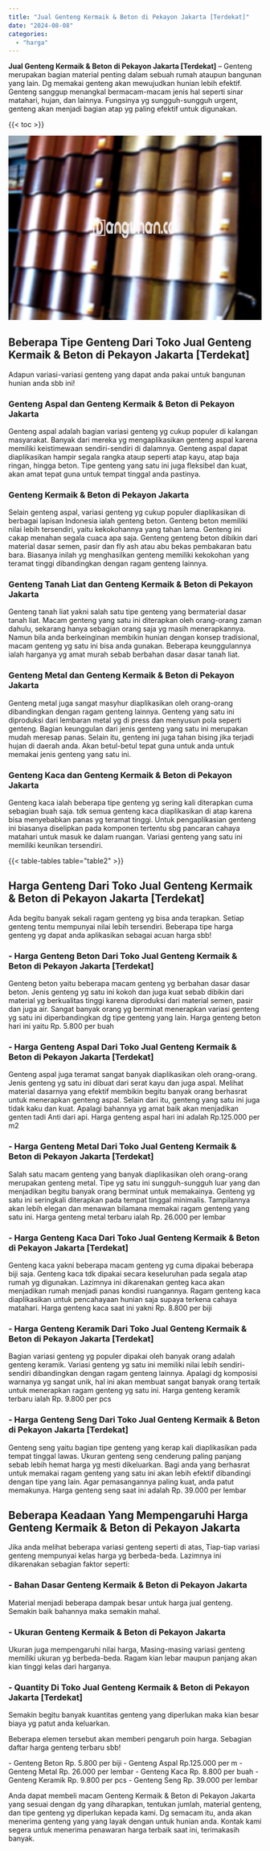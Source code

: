 ```yaml
---
title: "Jual Genteng Kermaik & Beton di Pekayon Jakarta [Terdekat]"
date: "2024-08-08"
categories: 
  - "harga"
---
```


**Jual Genteng Kermaik & Beton di Pekayon Jakarta \[Terdekat\]** – Genteng merupakan bagian material penting dalam sebuah rumah ataupun bangunan yang lain. Dg memakai genteng akan mewujudkan hunian lebih efektif. Genteng sanggup menangkal bermacam-macam jenis hal seperti sinar matahari, hujan, dan lainnya. Fungsinya yg sungguh-sungguh urgent, genteng akan menjadi bagian atap yg paling efektif untuk digunakan.

{{< toc >}}

![Jual Genteng Kermaik & Beton di Pekayon Jakarta [Terdekat]](/images/genteng-minimalis-murah14.png)

## Beberapa Tipe Genteng Dari Toko Jual Genteng Kermaik & Beton di Pekayon Jakarta \[Terdekat\]

Adapun variasi-variasi genteng yang dapat anda pakai untuk bangunan hunian anda sbb ini!

### Genteng Aspal dan Genteng Kermaik & Beton di Pekayon Jakarta

Genteng aspal adalah bagian variasi genteng yg cukup populer di kalangan masyarakat. Banyak dari mereka yg mengaplikasikan genteng aspal karena memiliki keistimewaan sendiri-sendiri di dalamnya. Genteng aspal dapat diaplikasikan hampir segala rangka ataup seperti atap kayu, atap baja ringan, hingga beton. Tipe genteng yang satu ini juga fleksibel dan kuat, akan amat tepat guna untuk tempat tinggal anda pastinya.

### Genteng Kermaik & Beton di Pekayon Jakarta

Selain genteng aspal, variasi genteng yg cukup populer diaplikasikan di berbagai lapisan Indonesia ialah genteng beton. Genteng beton memiliki nilai lebih tersendiri, yaitu kekokohannya yang tahan lama. Genteng ini cakap menahan segala cuaca apa saja. Genteng genteng beton dibikin dari material dasar semen, pasir dan fly ash atau abu bekas pembakaran batu bara. Biasanya inilah yg menghasilkan genteng memiliki kekokohan yang teramat tinggi dibandingkan dengan ragam genteng lainnya.

### Genteng Tanah Liat dan Genteng Kermaik & Beton di Pekayon Jakarta

Genteng tanah liat yakni salah satu tipe genteng yang bermaterial dasar tanah liat. Macam genteng yang satu ini diterapkan oleh orang-orang zaman dahulu, sekarang hanya sebagian orang saja yg masih menerapkannya. Namun bila anda berkeinginan membikin hunian dengan konsep tradisional, macam genteng yg satu ini bisa anda gunakan. Beberapa keunggulannya ialah harganya yg amat murah sebab berbahan dasar dasar tanah liat.

### Genteng Metal dan Genteng Kermaik & Beton di Pekayon Jakarta

Genteng metal juga sangat masyhur diaplikasikan oleh orang-orang dibandingkan dengan ragam genteng lainnya. Genteng yang satu ini diproduksi dari lembaran metal yg di press dan menyusun pola seperti genteng. Bagian keunggulan dari jenis genteng yang satu ini merupakan mudah meresap panas. Selain itu, genteng ini juga tahan bising jika terjadi hujan di daerah anda. Akan betul-betul tepat guna untuk anda untuk memakai jenis genteng yang satu ini.

### Genteng Kaca dan Genteng Kermaik & Beton di Pekayon Jakarta

Genteng kaca ialah beberapa tipe genteng yg sering kali diterapkan cuma sebagian buah saja. tdk semua genteng kaca diaplikasikan di atap karena bisa menyebabkan panas yg teramat tinggi. Untuk pengaplikasian genteng ini biasanya diselipkan pada komponen tertentu sbg pancaran cahaya matahari untuk masuk ke dalam ruangan. Variasi genteng yang satu ini memiliki keunikan tersendiri.

{{< table-tables table="table2" >}}

## Harga Genteng Dari Toko Jual Genteng Kermaik & Beton di Pekayon Jakarta \[Terdekat\]

Ada begitu banyak sekali ragam genteng yg bisa anda terapkan. Setiap genteng tentu mempunyai nilai lebih tersendiri. Beberapa tipe harga genteng yg dapat anda aplikasikan sebagai acuan harga sbb!

### \- Harga Genteng Beton Dari Toko Jual Genteng Kermaik & Beton di Pekayon Jakarta \[Terdekat\]

Genteng beton yaitu beberapa macam genteng yg berbahan dasar dasar beton. Jenis genteng yg satu ini kokoh dan juga kuat sebab dibikin dari material yg berkualitas tinggi karena diproduksi dari material semen, pasir dan juga air. Sangat banyak orang yg berminat menerapkan variasi genteng yg satu ini diperbandingkan dg tipe genteng yang lain. Harga genteng beton hari ini yaitu Rp. 5.800 per buah

### \- Harga Genteng Aspal Dari Toko Jual Genteng Kermaik & Beton di Pekayon Jakarta \[Terdekat\]

Genteng aspal juga teramat sangat banyak diaplikasikan oleh orang-orang. Jenis genteng yg satu ini dibuat dari serat kayu dan juga aspal. Melihat material dasarnya yang efektif membikin begitu banyak orang berhasrat untuk menerapkan genteng aspal. Selain dari itu, genteng yang satu ini juga tidak kaku dan kuat. Apalagi bahannya yg amat baik akan menjadikan genten tadi Anti dari api. Harga genteng aspal hari ini adalah Rp.125.000 per m2

### \- Harga Genteng Metal Dari Toko Jual Genteng Kermaik & Beton di Pekayon Jakarta \[Terdekat\]

Salah satu macam genteng yang banyak diaplikasikan oleh orang-orang merupakan genteng metal. Tipe yg satu ini sungguh-sungguh luar yang dan menjadikan begitu banyak orang berminat untuk memakainya. Genteng yg satu ini seringkali diterapkan pada tempat tinggal minimalis. Tampilannya akan lebih elegan dan menawan bilamana memakai ragam genteng yang satu ini. Harga genteng metal terbaru ialah Rp. 26.000 per lembar

### \- Harga Genteng Kaca Dari Toko Jual Genteng Kermaik & Beton di Pekayon Jakarta \[Terdekat\]

Genteng kaca yakni beberapa macam genteng yg cuma dipakai beberapa biji saja. Genteng kaca tdk dipakai secara keseluruhan pada segala atap rumah yg digunakan. Lazimnya ini dikarenakan genteg kaca akan menjadikan rumah menjadi panas kondisi ruangannya. Ragam genteng kaca diaplikasikan untuk pencahayaan hunian saja supaya terkena cahaya matahari. Harga genteng kaca saat ini yakni Rp. 8.800 per biji

### \- Harga Genteng Keramik Dari Toko Jual Genteng Kermaik & Beton di Pekayon Jakarta \[Terdekat\]

Bagian variasi genteng yg populer dipakai oleh banyak orang adalah genteng keramik. Variasi genteng yg satu ini memiliki nilai lebih sendiri-sendiri dibandingkan dengan ragam genteng lainnya. Apalagi dg komposisi warnanya yg sangat unik, hal ini akan membuat sangat banyak orang tertaik untuk menerapkan ragam genteng yg satu ini. Harga genteng keramik terbaru ialah Rp. 9.800 per pcs

### \- Harga Genteng Seng Dari Toko Jual Genteng Kermaik & Beton di Pekayon Jakarta \[Terdekat\]

Genteng seng yaitu bagian tipe genteng yang kerap kali diaplikasikan pada tempat tinggal lawas. Ukuran genteng seng cenderung paling panjang sebab lebih hemat harga yg mesti dikeluarkan. Bagi anda yang berhasrat untuk memakai ragam genteng yang satu ini akan lebih efektif dibandingi dengan tipe yang lain. Agar pemasangannya paling kuat, anda patut memakunya. Harga genteng seng saat ini adalah Rp. 39.000 per lembar

## Beberapa Keadaan Yang Mempengaruhi Harga Genteng Kermaik & Beton di Pekayon Jakarta

Jika anda melihat beberapa variasi genteng seperti di atas, Tiap-tiap variasi genteng mempunyai kelas harga yg berbeda-beda. Lazimnya ini dikarenakan sebagian faktor seperti:

### \- Bahan Dasar Genteng Kermaik & Beton di Pekayon Jakarta

Material menjadi beberapa dampak besar untuk harga jual genteng. Semakin baik bahannya maka semakin mahal.

### \- Ukuran Genteng Kermaik & Beton di Pekayon Jakarta

Ukuran juga mempengaruhi nilai harga, Masing-masing variasi genteng memiliki ukuran yg berbeda-beda. Ragam kian lebar maupun panjang akan kian tinggi kelas dari harganya.

### \- Quantity Di Toko Jual Genteng Kermaik & Beton di Pekayon Jakarta \[Terdekat\]

Semakin begitu banyak kuantitas genteng yang diperlukan maka kian besar biaya yg patut anda keluarkan.

Beberapa elemen tersebut akan memberi pengaruh poin harga. Sebagian daftar harga genteng terbaru sbb!

\- Genteng Beton Rp. 5.800 per biji - Genteng Aspal Rp.125.000 per m - Genteng Metal Rp. 26.000 per lembar - Genteng Kaca Rp. 8.800 per buah - Genteng Keramik Rp. 9.800 per pcs - Genteng Seng Rp. 39.000 per lembar

Anda dapat membeli macam Genteng Kermaik & Beton di Pekayon Jakarta yang sesuai dengan dg yang diharapkan, tentukan jumlah, material genteng, dan tipe genteng yg diperlukan kepada kami. Dg semacam itu, anda akan menerima genteng yang yang layak dengan untuk hunian anda. Kontak kami segera untuk menerima penawaran harga terbaik saat ini, terimakasih banyak.

